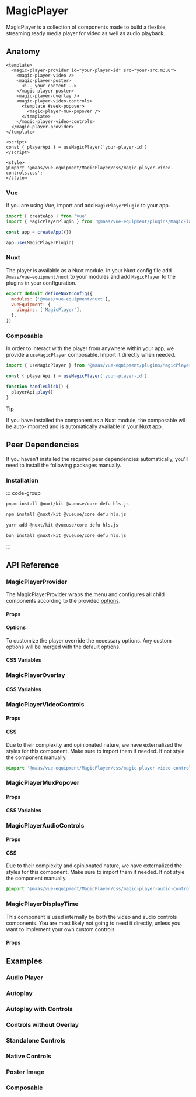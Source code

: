 # MagicPlayer

MagicPlayer is a collection of components made to build a flexible, streaming ready media player for video as well as audio playback.

<ComponentPreview src="./demo/DefaultDemo.vue" />

<!--@include: @/apps/docs/src/content/snippets/overview.md-->

## Anatomy

```vue
<template>
  <magic-player-provider id="your-player-id" src="your-src.m3u8">
    <magic-player-video />
    <magic-player-poster>
      <!-- your content -->
    </magic-player-poster>
    <magic-player-overlay />
    <magic-player-video-controls>
      <template #seek-popover>
        <magic-player-mux-popover />
      </template>
    </magic-player-video-controls>
  </magic-player-provider>
</template>

<script>
const { playerApi } = useMagicPlayer('your-player-id')
</script>

<style>
@import '@maas/vue-equipment/MagicPlayer/css/magic-player-video-controls.css';
</style>
```

<!--@include: @/apps/docs/src/content/snippets/overview.md-->

### Vue

If you are using Vue, import and add `MagicPlayerPlugin` to your app.

```js
import { createApp } from 'vue'
import { MagicPlayerPlugin } from '@maas/vue-equipment/plugins/MagicPlayer'

const app = createApp({})

app.use(MagicPlayerPlugin)
```

### Nuxt

The player is available as a Nuxt module. In your Nuxt config file add `@maas/vue-equipment/nuxt` to your modules and add `MagicPlayer` to the plugins in your configuration.

```js
export default defineNuxtConfig({
  modules: ['@maas/vue-equipment/nuxt'],
  vueEquipment: {
    plugins: ['MagicPlayer'],
  },
})
```

### Composable

In order to interact with the player from anywhere within your app, we provide a `useMagicPlayer` composable. Import it directly when needed.

```js
import { useMagicPlayer } from '@maas/vue-equipment/plugins/MagicPlayer'

const { playerApi } = useMagicPlayer('your-player-id')

function handleClick() {
  playerApi.play()
}
```

> [!TIP]
> If you have installed the component as a Nuxt module, the composable will be auto-imported and is automatically available in your Nuxt app.

## Peer Dependencies

If you haven’t installed the required peer dependencies automatically, you’ll need to install the following packages manually.

<ProseTable
  :columns="[
    { label: 'Package'},
  ]"
  :rows="[
    {
      items: [
        {
          label: '[@nuxt/kit](https://www.npmjs.com/package/@nuxt/kit)'
        }
      ]
    },
    {
      items: [
        {
          label: '[@vueuse/core](https://www.npmjs.com/package/@vueuse/core)'
        }
      ]
    },
    {
      items: [
        {
          label: '[defu](https://www.npmjs.com/package/defu)'
        }
      ]
    },
    {
      items: [
        {
          label: '[hls.js](https://www.npmjs.com/package/hls.js)'
        }
      ]
    }
  ]"
/>

### Installation

::: code-group

```sh [pnpm]
pnpm install @nuxt/kit @vueuse/core defu hls.js
```

```sh [npm]
npm install @nuxt/kit @vueuse/core defu hls.js
```

```sh [yarn]
yarn add @nuxt/kit @vueuse/core defu hls.js
```

```sh [bun]
bun install @nuxt/kit @vueuse/core defu hls.js
```

:::

## API Reference

### MagicPlayerProvider

The MagicPlayerProvider wraps the menu and configures all child components according to the provided [options](#options).

#### Props

<ProseTable 
  :columns="[
    { label: 'Prop' },
    { label: 'Type' },
    { label: 'Required' }
  ]"
  :rows="[
    {
      items: [
        {
          label: 'id',
          description: 'Providing an id is required. Can either be a string or a ref.'
        },
        {
          label: 'MaybeRef\<string\>',
          escape: true
        },
        {
          label: 'true'
        }
      ]
    },
    {
      items: [
        {
          label: 'options',
          description: 'Refer to the [options table](#options) for details.'
        },
        {
          label: 'MagicPlayerOptions'
        },
        {
          label: 'false'
        }
      ]
    },
  ]"
/>

#### Options

To customize the player override the necessary options. Any custom options will be merged with the default options.

<ProseTable 
  :columns="[
    { label: 'Option' },
    { label: 'Type' },
    { label: 'Default' }
  ]"
  :rows="[
    {
      items: [
        { 
          label: 'src',
          description: 'Can be a video file, a streaming link (.m3u8 or an audio file.'
        },
        { 
          label: 'string'
        },
        { 
          label: '–' 
        }
      ]
    },
    {
      items: [
        { 
          label: 'mode',
        },
        { 
          label: 'PlayerMode',
          description:  '\'audio\' | \'video\''
        },
        { 
          label: 'video'
        }
      ]
    },
    {
      items: [
        { 
          label: 'srcType',
          description: 'Set this to `hls` to enable straming links.'
        },
        { 
          label: 'string',
          description: '\'native\' | \'hls\'' 
        },
        { 
          label: 'native' 
        }
      ]
    },
    {
      items: [
        { 
          label: 'preload',
        },
        { 
          label: 'string',
          description: '\'auto\' | \'metadata\' | \'none\''
        },
        { 
          label: 'metadata' 
        }
      ]
    },
    {
      items: [
        { 
          label: 'autoplay',
        },
        { 
          label: 'boolean' 
        },
        { 
          label: 'false' 
        }
      ]
    },
    {
      items: [
        { 
          label: 'playback',
          description: 'Override how playback is managed in relation to the visibility inside the viewport and the window’s focus.'
        },
        { 
          label: 'string[]',
          description: '(\'viewport\' | \'window\')[]'
        },
        { 
          label: '[\'viewport\'] | [\'viewport\', \'window\']',
          description: 'Dependant on `options.mode`'
        }
      ]
    },
    {
      items: [
        { 
          label: 'loop',
          description: 'Ignored for players with type `audio`.'
        },
        { 
          label: 'boolean'
         },
        { 
          label: 'false'
        }
      ]
    },
    {
      items: [
        {
          label: 'transition.videoControls',
          description: 'Override the transition name of the video controls.'
        },
        { 
          label: 'string' 
        },
        { 
          label: 'magic-player-video-controls' 
        }
      ]
    },
    {
      items: [
        {
          label: 'transition.overlay',
          description: 'Override the name of the overlay’s outer wrapper transition.'
        },
        { 
          label: 'string' 
        },
        { 
          label: 'magic-player-overlay' 
        }
      ]
    },
    {
      items: [
        {
          label: 'transition.icons',
          description: 'Override the name of the overlay’s transition between icons.'
        },
        { 
          label: 'string' 
        },
        { 
          label: 'magic-player-icons' 
        }
      ]
    }
  ]"
/>

#### CSS Variables

<ProseTable 
  :columns="[
    { label: 'Variable' },
    { label: 'Default' }
  ]"
  :rows="[
    {
      items: [
        { label: '--magic-player-provider-height' },
        { label: 'auto' }
      ]
    },
    {
      items: [
        { label: '--magic-player-provider-aspect-ratio' },
        { label: '16 / 9' }
      ]
    },
    {
      items: [
        { label: '--magic-player-provider-background' },
        { label: '#000' }
      ]
    }
  ]"
/>

### MagicPlayerOverlay

#### CSS Variables

<ProseTable 
  :columns="[
    { label: 'Variable' },
    { label: 'Default' }
  ]"
  :rows="[
    {
      items: [
        { label: '--magic-player-overlay-background' },
        { label: 'rgba(0, 0, 0, 0.3)' }
      ]
    },
    {
      items: [
        { label: '--magic-player-overlay-color' },
        { label: 'rgba(255, 255, 255, 1)' }
      ]
    },
    {
      items: [
        { label: '--magic-player-overlay-button-size' },
        { label: '2rem' }
      ]
    }
  ]"
/>

### MagicPlayerVideoControls

#### Props

<ProseTable 
  :columns="[
    { label: 'Prop' },
    { label: 'Type' },
    { label: 'Required' }
  ]"
  :rows="[
    {
      items: [
        {
          label: 'id',
          description: 'Providing an id is optional. Neccessary if the controls are not nested inside `MagicPlayerProvider`.'
        },
        {
          label: 'MaybeRef\<string\>',
          escape: true
        },
        {
          label: 'false'
        }
      ]
    },
    {
      items: [
        {
          label: 'standalone',
          description: 'Set to true, if the component is not nested inside `MagicPlayerProvider`.'
        },
        {
          label: 'boolean'
        },
        {
          label: 'false'
        }
      ]
    },
    {
      items: [
        {
          label: 'transition.overlay',
          description: 'Override the [name](https://vuejs.org/guide/built-ins/transition#named-transitions) of the outer wrapper’s transition.'
        },
        {
          label: 'string'
        },
        {
          label: 'false'
        }
      ]
    },
    {
      items: [
        {
          label: 'transition.icons',
          description: 'Override the [transition name](https://vuejs.org/guide/built-ins/transition#named-transitions) of the transition between icons.'
        },
        {
          label: 'string'
        },
        {
          label: 'false'
        }
      ]
    }
  ]"
/>

#### CSS

Due to their complexity and opinionated nature, we have externalized the styles for this component. Make sure to import them if needed. If not style the component manually.

```css
@import '@maas/vue-equipment/MagicPlayer/css/magic-player-video-controls.css';
```

### MagicPlayerMuxPopover

#### Props

<ProseTable 
  :columns="[
    { label: 'Prop' },
    { label: 'Type' },
    { label: 'Required' }
  ]"
  :rows="[
    {
      items: [
        {
          label: 'playbackId',
          'description': 'Neccessary if the ancestral `MagicPlayerVideoControls` component is set to `standalone`. '
        },
        { 
          label: 'string'
        },
        {
          label: 'false'
        }
      ]
    }
  ]"
/>

#### CSS Variables

<ProseTable 
  :columns="[
    { label: 'Variable' },
    { label: 'Default' }
  ]"
  :rows="[
    {
      items: [
        { label: '--magic-player-popover-border-radius' },
        { label: '0.25rem' }
      ]
    }
  ]"
/>

### MagicPlayerAudioControls

#### Props

<ProseTable 
  :columns="[
    { label: 'Prop' },
    { label: 'Type' },
    { label: 'Required' }
  ]"
  :rows="[
    {
      items: [
        {
          label: 'id',
          description: 'Providing an id is optional. Neccessary if the controls are not nested inside `MagicPlayerProvider`.'
        },
        {
          label: 'MaybeRef\<string\>',
          escape: true
        },
        {
          label: 'false'
        }
      ]
    }
  ]"
/>

#### CSS

Due to their complexity and opinionated nature, we have externalized the styles for this component. Make sure to import them if needed. If not style the component manually.

```css
@import '@maas/vue-equipment/MagicPlayer/css/magic-player-audio-controls.css';
```

### MagicPlayerDisplayTime

This component is used internally by both the video and audio controls components. You are most likely not going to need it directly, unless you want to implement your own custom controls.

#### Props

<ProseTable 
  :columns="[
    { label: 'Prop' },
    { label: 'Type' },
    { label: 'Required' }
  ]"
  :rows="[
    {
      items: [
        {
          label: 'type',
        },
        { 
          label: 'string',
          description: '\'current\' | \'remaining\' | \'duration\''
        },
        {
          label: 'false'
        }
      ]
    }
  ]"
/>

## Examples

### Audio Player

<component-preview src="./demo/AudioPlayerDemo.vue" />

### Autoplay

<component-preview src="./demo/AutoplayDemo.vue" />

### Autoplay with Controls

<component-preview src="./demo/AutoplayControlsDemo.vue" />

### Controls without Overlay

<component-preview src="./demo/OmitOverlayDemo.vue" />

### Standalone Controls

<component-preview src="./demo/StandaloneControlsDemo.vue" />

### Native Controls

<component-preview src="./demo/NativeControlsDemo.vue" />

### Poster Image

<component-preview src="./demo/ImagePosterDemo.vue" />

### Composable

<component-preview src="./demo/ComposableDemo.vue" />
